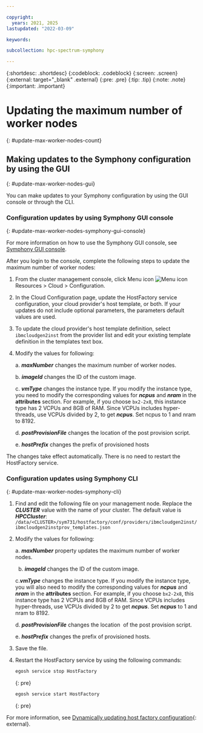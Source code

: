 ```yaml
---

copyright:
  years: 2021, 2025
lastupdated: "2022-03-09"

keywords:

subcollection: hpc-spectrum-symphony

---
```


{:shortdesc: .shortdesc}
{:codeblock: .codeblock}
{:screen: .screen}
{:external: target="_blank" .external}
{:pre: .pre}
{:tip: .tip}
{:note: .note}
{:important: .important}

# Updating the maximum number of worker nodes
{: #update-max-worker-nodes-count}

## Making updates to the Symphony configuration by using the GUI
{: #update-max-worker-nodes-gui}

You can make updates to your Symphony configuration by using the GUI console or through the CLI.

### Configuration updates by using Symphony GUI console
{: #update-max-worker-nodes-symphony-gui-console}

For more information on how to use the Symphony GUI console, see [Symphony GUI console](/docs/hpc-spectrum-symphony?topic=hpc-spectrum-symphony-gui-console&interface=ui).

After you login to the console, complete the following steps to update the maximum number of worker nodes:

1. From the cluster management console, click Menu icon ![Menu icon](../../icons/icon_hamburger.svg) Resources > Cloud > Configuration.

2. In the Cloud Configuration page, update the HostFactory service configuration, your cloud provider's host template, or both. If your updates do not include optional parameters, the parameters default values are used.

3. To update the cloud provider's host template definition, select ``ibmcloudgen2inst`` from the provider list and edit your existing template definition in the templates text box.

4. Modify the values for following:

    a. ***maxNumber*** changes the maximum number of worker nodes. 

    b. ***imageId*** changes the ID of the custom image.

    c. ***vmType*** changes the instance type. If you modify the instance type, you need to modify the corresponding values for ***ncpus*** and ***nram*** in the **attributes** section. For example, if you choose ``bx2-2x8``, this instance type has 2 VCPUs and 8GB of RAM. Since VCPUs includes hyper-threads, use VCPUs divided by 2, to get ***ncpus***. Set ncpus to 1 and nram to 8192.

    d. ***postProvisionFile*** changes the location of the post provision script.

    e. ***hostPrefix*** changes the prefix of provisioned hosts

The changes take effect automatically. There is no need to restart the HostFactory service.

### Configuration updates using Symphony CLI
{: #update-max-worker-nodes-symphony-cli}

1. Find and edit the following file on your management node. Replace the ***CLUSTER*** value with the name of your cluster. The default value is ***HPCCluster***: `/data/<CLUSTER>/sym731/hostfactory/conf/providers/ibmcloudgen2inst/ibmcloudgen2instprov_templates.json`

2.  Modify the values for following:

    a. ***maxNumber*** property updates the maximum number of worker nodes.

     
    b. ***imageId*** changes the ID of the custom image.


    c.***vmType*** changes the instance type. If you modify the instance type, you will also need to modify the corresponding values for ***ncpus*** and ***nram*** in the **attributes** section. For example, if you choose ``bx2-2x8``, this instance type has 2 VCPUs and 8GB of RAM. Since VCPUs includes hyper-threads, use VCPUs divided by 2 to get ***ncpus***. Set ***ncpus*** to 1 and nram to 8192.

    d. ***postProvisionFile*** changes the location  of the post provision script.


    e. ***hostPrefix*** changes the prefix of provisioned hosts.

3. Save the file.

4. Restart the HostFactory service by using the following commands:

    ```sh
    egosh service stop HostFactory
    ```
    {: pre}

    ```sh
    egosh service start HostFactory
    ```
    {: pre}

For more information, see [Dynamically updating host factory configuration](https://www.ibm.com/docs/en/spectrum-symphony/7.3.1?topic=bursting-dynamically-updating-host-factory-configuration){: external}.
